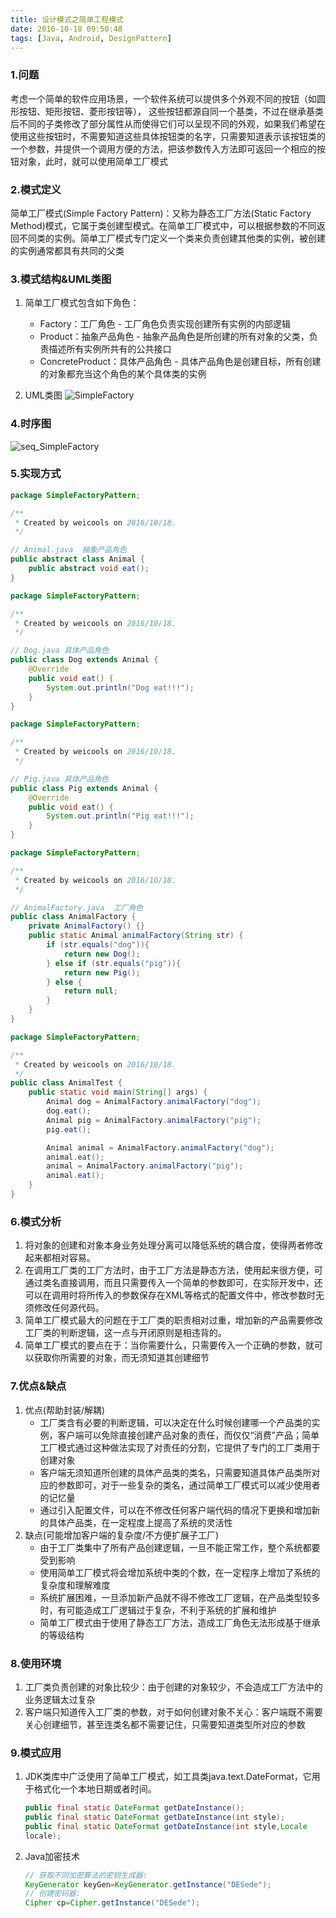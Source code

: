 ```yaml
---
title: 设计模式之简单工程模式
date: 2016-10-18 09:50:48
tags: [Java, Android, DesignPattern]
---
```


### 1.问题
考虑一个简单的软件应用场景，一个软件系统可以提供多个外观不同的按钮（如圆形按钮、矩形按钮、菱形按钮等）， 这些按钮都源自同一个基类，不过在继承基类后不同的子类修改了部分属性从而使得它们可以呈现不同的外观，如果我们希望在使用这些按钮时，不需要知道这些具体按钮类的名字，只需要知道表示该按钮类的一个参数，并提供一个调用方便的方法，把该参数传入方法即可返回一个相应的按钮对象，此时，就可以使用简单工厂模式

### 2.模式定义
简单工厂模式(Simple Factory Pattern)：又称为静态工厂方法(Static Factory Method)模式，它属于类创建型模式。在简单工厂模式中，可以根据参数的不同返回不同类的实例。简单工厂模式专门定义一个类来负责创建其他类的实例，被创建的实例通常都具有共同的父类

### 3.模式结构&UML类图
1. 简单工厂模式包含如下角色：
    - Factory：工厂角色 - 工厂角色负责实现创建所有实例的内部逻辑
    - Product：抽象产品角色 - 抽象产品角色是所创建的所有对象的父类，负责描述所有实例所共有的公共接口
    - ConcreteProduct：具体产品角色 - 具体产品角色是创建目标，所有创建的对象都充当这个角色的某个具体类的实例

2. UML类图
![SimpleFactory](https://blog-bak-1251678165.cos.ap-beijing.myqcloud.com/2016-10-18-SimpleFactory.jpg)

### 4.时序图
![seq_SimpleFactory](https://blog-bak-1251678165.cos.ap-beijing.myqcloud.com/2016-10-18-seq_SimpleFactory.jpg)

### 5.实现方式

```java
package SimpleFactoryPattern;

/**
 * Created by weicools on 2016/10/18.
 */

// Animal.java  抽象产品角色
public abstract class Animal {
    public abstract void eat();
}
```

```java
package SimpleFactoryPattern;

/**
 * Created by weicools on 2016/10/18.
 */

// Dog.java 具体产品角色
public class Dog extends Animal {
    @Override
    public void eat() {
        System.out.println("Dog eat!!!");
    }
}
```

```java
package SimpleFactoryPattern;

/**
 * Created by weicools on 2016/10/18.
 */

// Pig.java 具体产品角色
public class Pig extends Animal {
    @Override
    public void eat() {
        System.out.println("Pig eat!!!");
    }
}
```

```java
package SimpleFactoryPattern;

/**
 * Created by weicools on 2016/10/18.
 */

// AnimalFactory.java  工厂角色
public class AnimalFactory {
    private AnimalFactory() {}
    public static Animal animalFactory(String str) {
        if (str.equals("dog")){
            return new Dog();
        } else if (str.equals("pig")){
            return new Pig();
        } else {
            return null;
        }
    }
}
```

```java
package SimpleFactoryPattern;

/**
 * Created by weicools on 2016/10/18.
 */
public class AnimalTest {
    public static void main(String[] args) {
        Animal dog = AnimalFactory.animalFactory("dog");
        dog.eat();
        Animal pig = AnimalFactory.animalFactory("pig");
        pig.eat();

        Animal animal = AnimalFactory.animalFactory("dog");
        animal.eat();
        animal = AnimalFactory.animalFactory("pig");
        animal.eat();
    }
}
```

### 6.模式分析
1. 将对象的创建和对象本身业务处理分离可以降低系统的耦合度，使得两者修改起来都相对容易。
2. 在调用工厂类的工厂方法时，由于工厂方法是静态方法，使用起来很方便，可通过类名直接调用，而且只需要传入一个简单的参数即可，在实际开发中，还可以在调用时将所传入的参数保存在XML等格式的配置文件中，修改参数时无须修改任何源代码。
3. 简单工厂模式最大的问题在于工厂类的职责相对过重，增加新的产品需要修改工厂类的判断逻辑，这一点与开闭原则是相违背的。
4. 简单工厂模式的要点在于：当你需要什么，只需要传入一个正确的参数，就可以获取你所需要的对象，而无须知道其创建细节

### 7.优点&缺点
1. 优点(帮助封装/解耦)
    - 工厂类含有必要的判断逻辑，可以决定在什么时候创建哪一个产品类的实例，客户端可以免除直接创建产品对象的责任，而仅仅“消费”产品；简单工厂模式通过这种做法实现了对责任的分割，它提供了专门的工厂类用于创建对象
    - 客户端无须知道所创建的具体产品类的类名，只需要知道具体产品类所对应的参数即可，对于一些复杂的类名，通过简单工厂模式可以减少使用者的记忆量
    - 通过引入配置文件，可以在不修改任何客户端代码的情况下更换和增加新的具体产品类，在一定程度上提高了系统的灵活性
2. 缺点(可能增加客户端的复杂度/不方便扩展子工厂)
    - 由于工厂类集中了所有产品创建逻辑，一旦不能正常工作，整个系统都要受到影响
    - 使用简单工厂模式将会增加系统中类的个数，在一定程序上增加了系统的复杂度和理解难度
    - 系统扩展困难，一旦添加新产品就不得不修改工厂逻辑，在产品类型较多时，有可能造成工厂逻辑过于复杂，不利于系统的扩展和维护
    - 简单工厂模式由于使用了静态工厂方法，造成工厂角色无法形成基于继承的等级结构

### 8.使用环境
1. 工厂类负责创建的对象比较少：由于创建的对象较少，不会造成工厂方法中的业务逻辑太过复杂
2. 客户端只知道传入工厂类的参数，对于如何创建对象不关心：客户端既不需要关心创建细节，甚至连类名都不需要记住，只需要知道类型所对应的参数

### 9.模式应用
1. JDK类库中广泛使用了简单工厂模式，如工具类java.text.DateFormat，它用于格式化一个本地日期或者时间。

    ```java
    public final static DateFormat getDateInstance();
    public final static DateFormat getDateInstance(int style);
    public final static DateFormat getDateInstance(int style,Locale
    locale);
    ```
2. Java加密技术

    ```java
    // 获取不同加密算法的密钥生成器:
    KeyGenerator keyGen=KeyGenerator.getInstance("DESede");
    // 创建密码器:
    Cipher cp=Cipher.getInstance("DESede");
    ```

